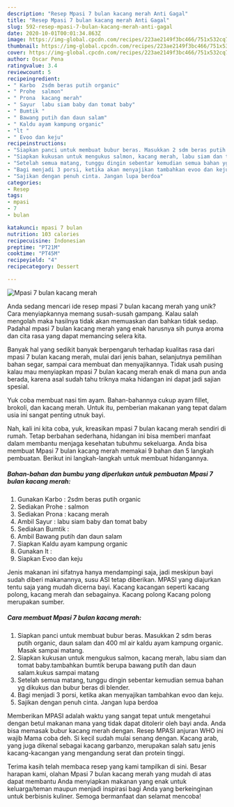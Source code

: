 ```yaml
---
description: "Resep Mpasi 7 bulan kacang merah Anti Gagal"
title: "Resep Mpasi 7 bulan kacang merah Anti Gagal"
slug: 592-resep-mpasi-7-bulan-kacang-merah-anti-gagal
date: 2020-10-01T00:01:34.863Z
image: https://img-global.cpcdn.com/recipes/223ae2149f3bc466/751x532cq70/mpasi-7-bulan-kacang-merah-foto-resep-utama.jpg
thumbnail: https://img-global.cpcdn.com/recipes/223ae2149f3bc466/751x532cq70/mpasi-7-bulan-kacang-merah-foto-resep-utama.jpg
cover: https://img-global.cpcdn.com/recipes/223ae2149f3bc466/751x532cq70/mpasi-7-bulan-kacang-merah-foto-resep-utama.jpg
author: Oscar Pena
ratingvalue: 3.4
reviewcount: 5
recipeingredient:
- " Karbo  2sdm beras putih organic"
- " Prohe  salmon"
- " Prona  kacang merah"
- " Sayur  labu siam baby dan tomat baby"
- " Bumtik "
- " Bawang putih dan daun salam"
- " Kaldu ayam kampung organic"
- "lt "
- " Evoo dan keju"
recipeinstructions:
- "Siapkan panci untuk membuat bubur beras. Masukkan 2 sdm beras putih organic, daun salam dan 400 ml air kaldu ayam kampung organic. Masak sampai matang."
- "Siapkan kukusan untuk mengukus salmon, kacang merah, labu siam dan tomat baby.tambahkan bumtik berupa bawang putih dan daun salam.kukus sampai matang"
- "Setelah semua matang, tunggu dingin sebentar kemudian semua bahan yg dikukus dan bubur beras di blender."
- "Bagi menjadi 3 porsi, ketika akan menyajikan tambahkan evoo dan keju."
- "Sajikan dengan penuh cinta. Jangan lupa berdoa"
categories:
- Resep
tags:
- mpasi
- 7
- bulan

katakunci: mpasi 7 bulan 
nutrition: 103 calories
recipecuisine: Indonesian
preptime: "PT21M"
cooktime: "PT45M"
recipeyield: "4"
recipecategory: Dessert

---
```



![Mpasi 7 bulan kacang merah](https://img-global.cpcdn.com/recipes/223ae2149f3bc466/751x532cq70/mpasi-7-bulan-kacang-merah-foto-resep-utama.jpg)

Anda sedang mencari ide resep mpasi 7 bulan kacang merah yang unik? Cara menyiapkannya memang susah-susah gampang. Kalau salah mengolah maka hasilnya tidak akan memuaskan dan bahkan tidak sedap. Padahal mpasi 7 bulan kacang merah yang enak harusnya sih punya aroma dan cita rasa yang dapat memancing selera kita.

Banyak hal yang sedikit banyak berpengaruh terhadap kualitas rasa dari mpasi 7 bulan kacang merah, mulai dari jenis bahan, selanjutnya pemilihan bahan segar, sampai cara membuat dan menyajikannya. Tidak usah pusing kalau mau menyiapkan mpasi 7 bulan kacang merah enak di mana pun anda berada, karena asal sudah tahu triknya maka hidangan ini dapat jadi sajian spesial.

Yuk coba membuat nasi tim ayam. Bahan-bahannya cukup ayam fillet, brokoli, dan kacang merah. Untuk itu, pemberian makanan yang tepat dalam usia ini sangat penting utnuk bayi.


Nah, kali ini kita coba, yuk, kreasikan mpasi 7 bulan kacang merah sendiri di rumah. Tetap berbahan sederhana, hidangan ini bisa memberi manfaat dalam membantu menjaga kesehatan tubuhmu sekeluarga. Anda bisa membuat Mpasi 7 bulan kacang merah memakai 9 bahan dan 5 langkah pembuatan. Berikut ini langkah-langkah untuk membuat hidangannya.

<!--inarticleads1-->

##### Bahan-bahan dan bumbu yang diperlukan untuk pembuatan Mpasi 7 bulan kacang merah:

1. Gunakan  Karbo : 2sdm beras putih organic
1. Sediakan  Prohe : salmon
1. Sediakan  Prona : kacang merah
1. Ambil  Sayur : labu siam baby dan tomat baby
1. Sediakan  Bumtik :
1. Ambil  Bawang putih dan daun salam
1. Siapkan  Kaldu ayam kampung organic
1. Gunakan lt :
1. Siapkan  Evoo dan keju


Jenis makanan ini sifatnya hanya mendampingi saja, jadi meskipun bayi sudah diberi makanannya, susu ASI tetap diberikan. MPASI yang diajurkan tentu saja yang mudah dicerna bayi. Kacang kacangan seperti kacang polong, kacang merah dan sebagainya. Kacang polong Kacang polong merupakan sumber. 

<!--inarticleads2-->

##### Cara membuat Mpasi 7 bulan kacang merah:

1. Siapkan panci untuk membuat bubur beras. Masukkan 2 sdm beras putih organic, daun salam dan 400 ml air kaldu ayam kampung organic. Masak sampai matang.
1. Siapkan kukusan untuk mengukus salmon, kacang merah, labu siam dan tomat baby.tambahkan bumtik berupa bawang putih dan daun salam.kukus sampai matang
1. Setelah semua matang, tunggu dingin sebentar kemudian semua bahan yg dikukus dan bubur beras di blender.
1. Bagi menjadi 3 porsi, ketika akan menyajikan tambahkan evoo dan keju.
1. Sajikan dengan penuh cinta. Jangan lupa berdoa


Memberikan MPASI adalah waktu yang sangat tepat untuk mengetahui dengan betul makanan mana yang tidak dapat ditolerir oleh bayi anda. Anda bisa memasak bubur kacang merah dengan. Resep MPASI anjuran WHO ini wajib Mama coba deh. Si kecil sudah mulai senang dengan. Kacang arab, yang juga dikenal sebagai kacang garbanzo, merupakan salah satu jenis kacang-kacangan yang mengandung serat dan protein tinggi. 

Terima kasih telah membaca resep yang kami tampilkan di sini. Besar harapan kami, olahan Mpasi 7 bulan kacang merah yang mudah di atas dapat membantu Anda menyiapkan makanan yang enak untuk keluarga/teman maupun menjadi inspirasi bagi Anda yang berkeinginan untuk berbisnis kuliner. Semoga bermanfaat dan selamat mencoba!
